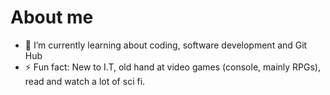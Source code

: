 # About me


- 🌱 I’m currently learning about coding, software development and Git Hub
- ⚡ Fun fact: New to I.T, old hand at video games (console, mainly RPGs), read and watch a lot of sci fi.

